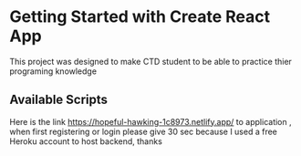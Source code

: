 # Getting Started with Create React App

This project was designed to make CTD student to be able to practice thier programing knowledge 

## Available Scripts

Here is the link https://hopeful-hawking-1c8973.netlify.app/ to application , when first registering or login  please give 30 sec because I used a free Heroku account to host backend, thanks 


